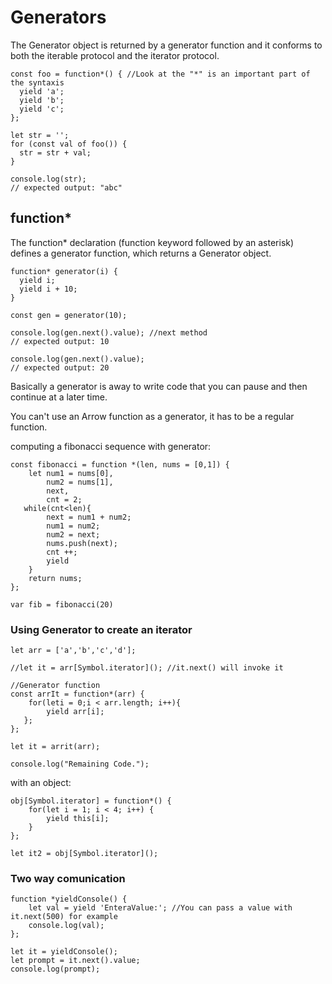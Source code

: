 # Generators

The Generator object is returned by a generator function and it conforms to both the iterable protocol and the iterator protocol.

```Js
const foo = function*() { //Look at the "*" is an important part of the syntaxis
  yield 'a';
  yield 'b';
  yield 'c';
};

let str = '';
for (const val of foo()) {
  str = str + val;
}

console.log(str);
// expected output: "abc"
```

## function*

The function* declaration (function keyword followed by an asterisk) defines a generator function, which returns a Generator object.

```Js
function* generator(i) {
  yield i;
  yield i + 10;
}

const gen = generator(10);

console.log(gen.next().value); //next method
// expected output: 10

console.log(gen.next().value);
// expected output: 20

```

Basically a generator is away to write code that you can pause and then continue at a later time.

You can't use an Arrow function as a generator, it has to be a regular function.

computing a fibonacci sequence with generator:

```Js
const fibonacci = function *(len, nums = [0,1]) {
    let num1 = nums[0],
        num2 = nums[1],
        next,
        cnt = 2;
   while(cnt<len){
        next = num1 + num2;
        num1 = num2;
        num2 = next;
        nums.push(next);
        cnt ++;
        yield
    }
    return nums;
};

var fib = fibonacci(20)
```

### Using Generator to create an iterator

```Js
let arr = ['a','b','c','d'];

//let it = arr[Symbol.iterator](); //it.next() will invoke it

//Generator function
const arrIt = function*(arr) {
    for(leti = 0;i < arr.length; i++){
        yield arr[i];
   };
};

let it = arrit(arr);

console.log("Remaining Code.");
```

with an object:

```Js
obj[Symbol.iterator] = function*() {
    for(let i = 1; i < 4; i++) {
        yield this[i];
    }
};

let it2 = obj[Symbol.iterator]();
```

### Two way comunication

```Js
function *yieldConsole() {
    let val = yield 'EnteraValue:'; //You can pass a value with it.next(500) for example
    console.log(val);
};

let it = yieldConsole();
let prompt = it.next().value;
console.log(prompt);
```
